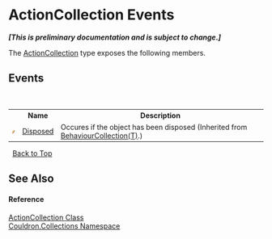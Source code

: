 # ActionCollection Events
 _**\[This is preliminary documentation and is subject to change.\]**_

The <a href="T_Couldron_Collections_ActionCollection">ActionCollection</a> type exposes the following members.


## Events
&nbsp;<table><tr><th></th><th>Name</th><th>Description</th></tr><tr><td>![Public event](media/pubevent.gif "Public event")</td><td><a href="E_Couldron_Collections_BehaviourCollection_1_Disposed">Disposed</a></td><td>
Occures if the object has been disposed
 (Inherited from <a href="T_Couldron_Collections_BehaviourCollection_1">BehaviourCollection(T)</a>.)</td></tr></table>&nbsp;
<a href="#actioncollection-events">Back to Top</a>

## See Also


#### Reference
<a href="T_Couldron_Collections_ActionCollection">ActionCollection Class</a><br /><a href="N_Couldron_Collections">Couldron.Collections Namespace</a><br />